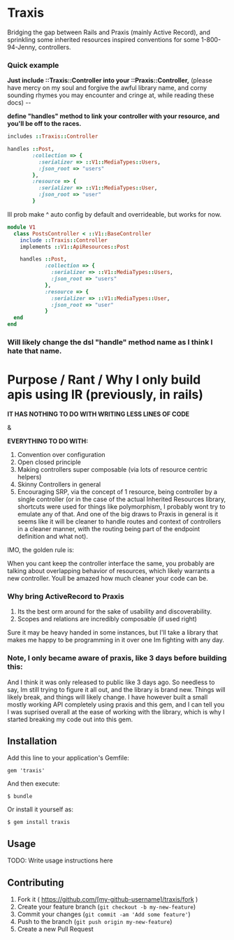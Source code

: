 # Traxis
Bridging the gap between Rails and Praxis (mainly Active Record), and sprinkling some inherited resources
inspired conventions for some 1-800-94-Jenny, controllers.

### Quick example

**Just include ::Traxis::Controller into your ::Praxis::Controller,**
(please have mercy on my soul and forgive the awful library name,
and corny sounding rhymes you may encounter and cringe at, while reading these docs) --

**define "handles" method to link your controller with your resource,
and you'll be off to the races.**

``` ruby
includes ::Traxis::Controller

handles ::Post,
        :collection => {
          :serializer => ::V1::MediaTypes::Users,
          :json_root => "users"
        },
        :resource => {
          :serializer => ::V1::MediaTypes::User,
          :json_root => "user"
        }
```

Ill prob make ^ auto config by default and overrideable, but works for now.

``` ruby
module V1
  class PostsController < ::V1::BaseController
    include ::Traxis::Controller
    implements ::V1::ApiResources::Post

    handles ::Post,
            :collection => {
              :serializer => ::V1::MediaTypes::Users,
              :json_root => "users"
            },
            :resource => {
              :serializer => ::V1::MediaTypes::User,
              :json_root => "user"
            }
  end
end
```

### Will likely change the dsl "handle" method name as I think I hate that name.

# Purpose / Rant / Why I only build apis using IR (previously, in rails)

**IT HAS NOTHING TO DO WITH WRITING LESS LINES OF CODE**

&

**EVERYTHING TO DO WITH:**
1. Convention over configuration
2. Open closed principle
3. Making controllers super composable (via lots of resource centric helpers)
4. Skinny Controllers in general
5. Encouraging SRP, via the concept of 1 resource, being controller by a single controller
(or in the case of the actual Inherited Resources library, shortcuts were used for
things like polymorphism, I probably wont try to emulate any of that. And one of the big
draws to Praxis in general is it seems like it will be cleaner to handle routes and
context of controllers in a cleaner manner, with the routing being part of the endpoint
definition and what not).

IMO, the golden rule is:

When you cant keep the controller interface the same, you probably are talking about
overlapping behavior of resources, which likely warrants a new controller. Youll be amazed how much
cleaner your code can be.

### Why bring ActiveRecord to Praxis

1. Its the best orm around for the sake of usability and discoverability.
2. Scopes and relations are incredibly composable (if used right)

Sure it may be heavy handed in some instances, but I'll take a library that
makes me happy to be programming in it over one Im fighting with any day.

### Note, I only became aware of praxis, like 3 days before building this:
And I think it was only released to public like 3 days ago. So needless to say,
Im still trying to figure it all out, and the library is brand new.
Things will likely break, and things will likely change. I have however built
a small mostly working API completely using praxis and this gem, and I can tell you
I was suprised overall at the ease of working with the library, which is why I
started breaking my code out into this gem.

## Installation

Add this line to your application's Gemfile:

    gem 'traxis'

And then execute:

    $ bundle

Or install it yourself as:

    $ gem install traxis

## Usage

TODO: Write usage instructions here

## Contributing

1. Fork it ( https://github.com/[my-github-username]/traxis/fork )
2. Create your feature branch (`git checkout -b my-new-feature`)
3. Commit your changes (`git commit -am 'Add some feature'`)
4. Push to the branch (`git push origin my-new-feature`)
5. Create a new Pull Request
